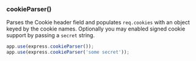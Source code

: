 <h3 id='cookieParser'>cookieParser()</h3>

Parses the Cookie header field and populates `req.cookies`
with an object keyed by the cookie names. Optionally you may enabled 
signed cookie support by passing a `secret` string.

~~~js
app.use(express.cookieParser());
app.use(express.cookieParser('some secret'));
~~~
